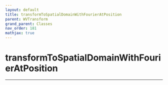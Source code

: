```yaml
---
layout: default
title: transformToSpatialDomainWithFourierAtPosition
parent: WVTransform
grand_parent: Classes
nav_order: 181
mathjax: true
---
```


#  transformToSpatialDomainWithFourierAtPosition




---

